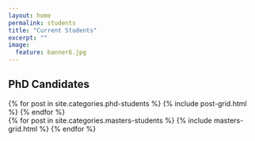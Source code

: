 ```yaml
---
layout: home
permalink: students
title: "Current Students"
excerpt: ""
image:
  feature: banner6.jpg
---
```

<h2 class="post-title">PhD Candidates</h2>
<div class="tiles">
{% for post in site.categories.phd-students %}
	{% include post-grid.html %}
{% endfor %}
</div><!-- /.tiles -->

<div class="tiles">
{% for post in site.categories.masters-students %}
	{% include masters-grid.html %}
{% endfor %}
</div><!-- /.tiles -->
